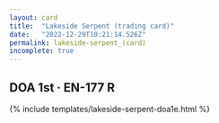 ```yaml
---
layout: card
title:  "Lakeside Serpent (trading card)"
date:   "2022-12-29T10:21:14.526Z"
permalink: lakeside-serpent_(card)
incomplete: true
---
```


## DOA 1st &middot; EN-177 R

{% include templates/lakeside-serpent-doa1e.html %}
